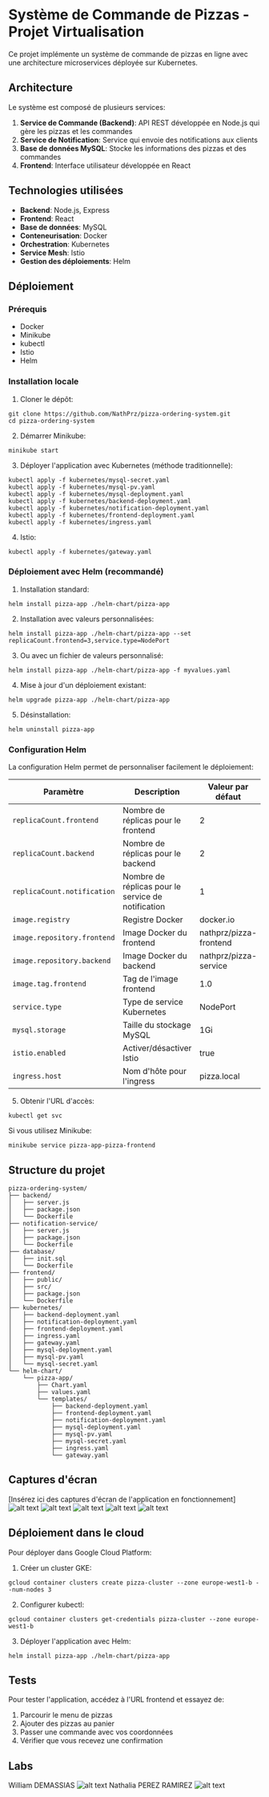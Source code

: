 # Système de Commande de Pizzas - Projet Virtualisation

Ce projet implémente un système de commande de pizzas en ligne avec une architecture microservices déployée sur Kubernetes.

## Architecture

Le système est composé de plusieurs services:
1. **Service de Commande (Backend)**: API REST développée en Node.js qui gère les pizzas et les commandes
2. **Service de Notification**: Service qui envoie des notifications aux clients
3. **Base de données MySQL**: Stocke les informations des pizzas et des commandes
4. **Frontend**: Interface utilisateur développée en React

## Technologies utilisées

- **Backend**: Node.js, Express
- **Frontend**: React
- **Base de données**: MySQL
- **Conteneurisation**: Docker
- **Orchestration**: Kubernetes
- **Service Mesh**: Istio
- **Gestion des déploiements**: Helm

## Déploiement

### Prérequis

- Docker
- Minikube
- kubectl
- Istio
- Helm

### Installation locale

1. Cloner le dépôt:
```
git clone https://github.com/NathPrz/pizza-ordering-system.git
cd pizza-ordering-system
```

2. Démarrer Minikube:
```
minikube start
```

3. Déployer l'application avec Kubernetes (méthode traditionnelle):
```
kubectl apply -f kubernetes/mysql-secret.yaml
kubectl apply -f kubernetes/mysql-pv.yaml
kubectl apply -f kubernetes/mysql-deployment.yaml
kubectl apply -f kubernetes/backend-deployment.yaml
kubectl apply -f kubernetes/notification-deployment.yaml
kubectl apply -f kubernetes/frontend-deployment.yaml
kubectl apply -f kubernetes/ingress.yaml
```

4. Istio:
```
kubectl apply -f kubernetes/gateway.yaml
```

### Déploiement avec Helm (recommandé)

1. Installation standard:
```
helm install pizza-app ./helm-chart/pizza-app
```

2. Installation avec valeurs personnalisées:
```
helm install pizza-app ./helm-chart/pizza-app --set replicaCount.frontend=3,service.type=NodePort
```

3. Ou avec un fichier de valeurs personnalisé:
```
helm install pizza-app ./helm-chart/pizza-app -f myvalues.yaml
```

4. Mise à jour d'un déploiement existant:
```
helm upgrade pizza-app ./helm-chart/pizza-app
```

5. Désinstallation:
```
helm uninstall pizza-app
```

### Configuration Helm

La configuration Helm permet de personnaliser facilement le déploiement:

| Paramètre | Description | Valeur par défaut |
|-----------|-------------|-------------------|
| `replicaCount.frontend` | Nombre de réplicas pour le frontend | 2 |
| `replicaCount.backend` | Nombre de réplicas pour le backend | 2 |
| `replicaCount.notification` | Nombre de réplicas pour le service de notification | 1 |
| `image.registry` | Registre Docker | docker.io |
| `image.repository.frontend` | Image Docker du frontend | nathprz/pizza-frontend |
| `image.repository.backend` | Image Docker du backend | nathprz/pizza-service |
| `image.tag.frontend` | Tag de l'image frontend | 1.0 |
| `service.type` | Type de service Kubernetes | NodePort |
| `mysql.storage` | Taille du stockage MySQL | 1Gi |
| `istio.enabled` | Activer/désactiver Istio | true |
| `ingress.host` | Nom d'hôte pour l'ingress | pizza.local |

5. Obtenir l'URL d'accès:
```
kubectl get svc
```

Si vous utilisez Minikube:
```
minikube service pizza-app-pizza-frontend
```

## Structure du projet

```
pizza-ordering-system/
├── backend/
│   ├── server.js
│   ├── package.json
│   └── Dockerfile
├── notification-service/
│   ├── server.js
│   ├── package.json
│   └── Dockerfile
├── database/
│   ├── init.sql
│   └── Dockerfile
├── frontend/
│   ├── public/
│   ├── src/
│   ├── package.json
│   └── Dockerfile
├── kubernetes/
│   ├── backend-deployment.yaml
│   ├── notification-deployment.yaml
│   ├── frontend-deployment.yaml
│   ├── ingress.yaml
│   ├── gateway.yaml
│   ├── mysql-deployment.yaml
│   ├── mysql-pv.yaml
│   └── mysql-secret.yaml
└── helm-chart/
    └── pizza-app/
        ├── Chart.yaml
        ├── values.yaml
        └── templates/
            ├── backend-deployment.yaml
            ├── frontend-deployment.yaml
            ├── notification-deployment.yaml
            ├── mysql-deployment.yaml
            ├── mysql-pv.yaml
            ├── mysql-secret.yaml
            ├── ingress.yaml
            └── gateway.yaml
```

## Captures d'écran

[Insérez ici des captures d'écran de l'application en fonctionnement]
![alt text](images-readme/helmInstall.png)
![alt text](images-readme/image.png)
![alt text](images-readme/Pods.png)
![alt text](images-readme/services.png)
![alt text](images-readme/get_svc.png)

## Déploiement dans le cloud

Pour déployer dans Google Cloud Platform:

1. Créer un cluster GKE:
```
gcloud container clusters create pizza-cluster --zone europe-west1-b --num-nodes 3
```

2. Configurer kubectl:
```
gcloud container clusters get-credentials pizza-cluster --zone europe-west1-b
```

3. Déployer l'application avec Helm:
```
helm install pizza-app ./helm-chart/pizza-app
```

## Tests

Pour tester l'application, accédez à l'URL frontend et essayez de:
1. Parcourir le menu de pizzas
2. Ajouter des pizzas au panier
3. Passer une commande avec vos coordonnées
4. Vérifier que vous recevez une confirmation

## Labs
William DEMASSIAS
![alt text](images-readme/labs-William.png)
Nathalia PEREZ RAMIREZ
![alt text](images-readme/labs_Nathalia.png)
